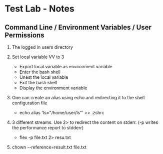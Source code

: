 # Test Lab - Notes

## Command Line / Environment Variables / User Permissions

1. The logged in users directory
2. Set local variable VV to 3
	- Export local variable as environment variable
	- Enter the bash shell
	- Unest the local variable
	- Exit the bash shell
	- Display the environment variable

3. One can create an alias using echo and redirecting it to the shell configuration file
	- echo alias 'ls="/home/user/ls"' >> .zshrc

4. 3 different streams. Use 2> to redirect the content on stderr. (-p writes the performance report to stdderr)
	- flex -p file.txt 2> resu.txt 

5. chown --reference=result.txt file.txt